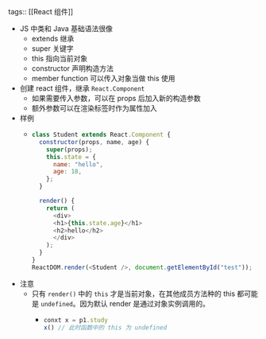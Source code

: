 tags:: [[React 组件]]

- JS 中类和 Java 基础语法很像
	- extends 继承
	- super 关键字
	- this 指向当前对象
	- constructor 声明构造方法
	- member function 可以传入对象当做 this 使用
- 创建 react 组件，继承 `React.Component`
	- 如果需要传入参数，可以在 props 后加入新的构造参数
	- 额外参数可以在渲染标签时作为属性加入
- 样例
	- ``` js
	  class Student extends React.Component {
	    constructor(props, name, age) {
	      super(props);
	      this.state = {
	        name: "hello",
	        age: 18,
	      };
	    }
	  
	    render() {
	      return (
	        <div>
	        <h1>{this.state.age}</h1>
	        <h2>hello</h2>
	        </div>
	      );
	    }
	  }
	  ReactDOM.render(<Student />, document.getElementById("test"));
	  ```
- 注意
	- 只有 `render()` 中的 `this` 才是当前对象，在其他成员方法种的 this 都可能是 `undefined`。因为默认 render 是通过对象实例调用的。
		- ``` js
		  conxt x = p1.study
		  x() // 此时函数中的 this 为 undefined
		  ```